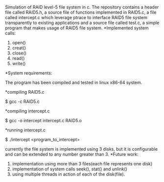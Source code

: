 Simulation of RAID level-5 file system in c. 
The repository contains a header file called RAID5.h, a source file of functions implemented in RAID5.c, a file called intercept.c which leverage ptrace to interface RAID5 file system transparently to existing applications and a source file called test.c, a simple program that makes usage of RAID5 file system.
*Implemented system calls:
1. open()
2. creat()
3. close()
4. read()
5. write()


*System requirements:

The program has been compiled and tested in linux x86-64 system.

*compiling RAID5.c

$ gcc -c RAID5.c

*compiling intercept.c

$ gcc -o intercept intercept.c RAID5.o

*running intercept.c

$ ./intercept <program_to_intercept>




currently the file system is implemented using 3 disks, but it is configurable and can be extended to any number greater than 3.
*Future work:
1. implementation using more than 3 files(each file represents one disk)
2. implementation of system calls seek(), stat() and unlink()
3. using multiple threads in action of each of the disk(file).
